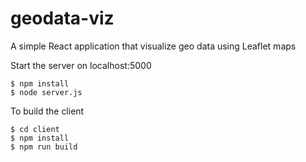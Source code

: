 # geodata-viz
A simple React application that visualize geo data using Leaflet maps

Start the server on localhost:5000
```
$ npm install
$ node server.js
```

To build the client
```
$ cd client
$ npm install
$ npm run build
```